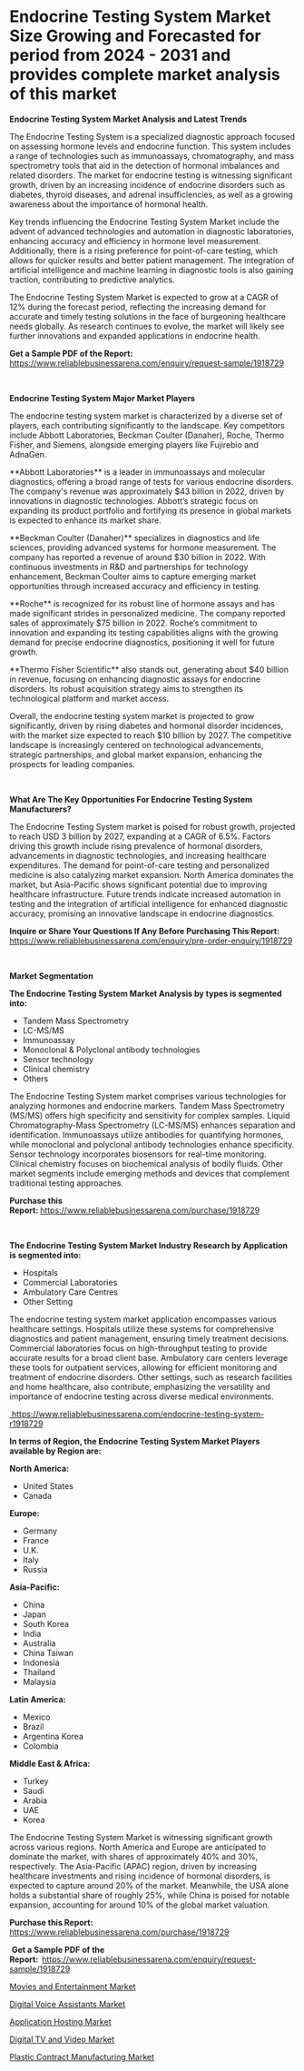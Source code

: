 <p><h1>Endocrine Testing System Market Size Growing and Forecasted for period from 2024 - 2031 and provides complete market analysis of this market</h1></p><p><strong>Endocrine Testing System Market Analysis and Latest Trends</strong></p>
<p><p>The Endocrine Testing System is a specialized diagnostic approach focused on assessing hormone levels and endocrine function. This system includes a range of technologies such as immunoassays, chromatography, and mass spectrometry tools that aid in the detection of hormonal imbalances and related disorders. The market for endocrine testing is witnessing significant growth, driven by an increasing incidence of endocrine disorders such as diabetes, thyroid diseases, and adrenal insufficiencies, as well as a growing awareness about the importance of hormonal health.</p><p>Key trends influencing the Endocrine Testing System Market include the advent of advanced technologies and automation in diagnostic laboratories, enhancing accuracy and efficiency in hormone level measurement. Additionally, there is a rising preference for point-of-care testing, which allows for quicker results and better patient management. The integration of artificial intelligence and machine learning in diagnostic tools is also gaining traction, contributing to predictive analytics.</p><p>The Endocrine Testing System Market is expected to grow at a CAGR of 12% during the forecast period, reflecting the increasing demand for accurate and timely testing solutions in the face of burgeoning healthcare needs globally. As research continues to evolve, the market will likely see further innovations and expanded applications in endocrine health.</p></p>
<p><strong>Get a Sample PDF of the Report:&nbsp;</strong> <a href="https://www.reliablebusinessarena.com/enquiry/request-sample/1918729?utm_campaign=1579&utm_medium=2&utm_source=Github&utm_content=ia&utm_term=24102024&utm_id=endocrine-testing-system">https://www.reliablebusinessarena.com/enquiry/request-sample/1918729</a></p>
<p>&nbsp;</p>
<p><strong>Endocrine Testing System Major Market Players</strong></p>
<p><p>The endocrine testing system market is characterized by a diverse set of players, each contributing significantly to the landscape. Key competitors include Abbott Laboratories, Beckman Coulter (Danaher), Roche, Thermo Fisher, and Siemens, alongside emerging players like Fujirebio and AdnaGen.</p><p>**Abbott Laboratories** is a leader in immunoassays and molecular diagnostics, offering a broad range of tests for various endocrine disorders. The company's revenue was approximately $43 billion in 2022, driven by innovations in diagnostic technologies. Abbott’s strategic focus on expanding its product portfolio and fortifying its presence in global markets is expected to enhance its market share.</p><p>**Beckman Coulter (Danaher)** specializes in diagnostics and life sciences, providing advanced systems for hormone measurement. The company has reported a revenue of around $30 billion in 2022. With continuous investments in R&D and partnerships for technology enhancement, Beckman Coulter aims to capture emerging market opportunities through increased accuracy and efficiency in testing.</p><p>**Roche** is recognized for its robust line of hormone assays and has made significant strides in personalized medicine. The company reported sales of approximately $75 billion in 2022. Roche’s commitment to innovation and expanding its testing capabilities aligns with the growing demand for precise endocrine diagnostics, positioning it well for future growth.</p><p>**Thermo Fisher Scientific** also stands out, generating about $40 billion in revenue, focusing on enhancing diagnostic assays for endocrine disorders. Its robust acquisition strategy aims to strengthen its technological platform and market access.</p><p>Overall, the endocrine testing system market is projected to grow significantly, driven by rising diabetes and hormonal disorder incidences, with the market size expected to reach $10 billion by 2027. The competitive landscape is increasingly centered on technological advancements, strategic partnerships, and global market expansion, enhancing the prospects for leading companies.</p></p>
<p>&nbsp;</p>
<p><strong>What Are The Key Opportunities For Endocrine Testing System Manufacturers?</strong></p>
<p><p>The Endocrine Testing System market is poised for robust growth, projected to reach USD 3 billion by 2027, expanding at a CAGR of 6.5%. Factors driving this growth include rising prevalence of hormonal disorders, advancements in diagnostic technologies, and increasing healthcare expenditures. The demand for point-of-care testing and personalized medicine is also catalyzing market expansion. North America dominates the market, but Asia-Pacific shows significant potential due to improving healthcare infrastructure. Future trends indicate increased automation in testing and the integration of artificial intelligence for enhanced diagnostic accuracy, promising an innovative landscape in endocrine diagnostics.</p></p>
<p><strong>Inquire or Share Your Questions If Any Before Purchasing This Report:</strong> <a href="https://www.reliablebusinessarena.com/enquiry/pre-order-enquiry/1918729?utm_campaign=1579&utm_medium=2&utm_source=Github&utm_content=ia&utm_term=24102024&utm_id=endocrine-testing-system">https://www.reliablebusinessarena.com/enquiry/pre-order-enquiry/1918729</a></p>
<p>&nbsp;</p>
<p><strong>Market Segmentation</strong></p>
<p><strong>The Endocrine Testing System Market Analysis by types is segmented into:</strong></p>
<p><ul><li>Tandem Mass Spectrometry</li><li>LC-MS/MS</li><li>Immunoassay</li><li>Monoclonal & Polyclonal antibody technologies</li><li>Sensor technology</li><li>Clinical chemistry</li><li>Others</li></ul></p>
<p><p>The Endocrine Testing System market comprises various technologies for analyzing hormones and endocrine markers. Tandem Mass Spectrometry (MS/MS) offers high specificity and sensitivity for complex samples. Liquid Chromatography-Mass Spectrometry (LC-MS/MS) enhances separation and identification. Immunoassays utilize antibodies for quantifying hormones, while monoclonal and polyclonal antibody technologies enhance specificity. Sensor technology incorporates biosensors for real-time monitoring. Clinical chemistry focuses on biochemical analysis of bodily fluids. Other market segments include emerging methods and devices that complement traditional testing approaches.</p></p>
<p><strong>Purchase this Report:&nbsp;</strong><a href="https://www.reliablebusinessarena.com/purchase/1918729?utm_campaign=1579&utm_medium=2&utm_source=Github&utm_content=ia&utm_term=24102024&utm_id=endocrine-testing-system">https://www.reliablebusinessarena.com/purchase/1918729</a></p>
<p>&nbsp;</p>
<p><strong>The Endocrine Testing System Market Industry Research by Application is segmented into:</strong></p>
<p><ul><li>Hospitals</li><li>Commercial Laboratories</li><li>Ambulatory Care Centres</li><li>Other Setting</li></ul></p>
<p><p>The endocrine testing system market application encompasses various healthcare settings. Hospitals utilize these systems for comprehensive diagnostics and patient management, ensuring timely treatment decisions. Commercial laboratories focus on high-throughput testing to provide accurate results for a broad client base. Ambulatory care centers leverage these tools for outpatient services, allowing for efficient monitoring and treatment of endocrine disorders. Other settings, such as research facilities and home healthcare, also contribute, emphasizing the versatility and importance of endocrine testing across diverse medical environments.</p></p>
<p><a href="https://www.reliablebusinessarena.com/endocrine-testing-system-r1918729?utm_campaign=1579&utm_medium=2&utm_source=Github&utm_content=ia&utm_term=24102024&utm_id=endocrine-testing-system">&nbsp;https://www.reliablebusinessarena.com/endocrine-testing-system-r1918729</a></p>
<p><strong>In terms of Region, the Endocrine Testing System Market Players available by Region are:</strong></p>
<p>
    <p> <strong> North America: </strong>
        <ul>
            <li>United States</li>
            <li>Canada</li>
        </ul>
        </p> 
    <p> <strong> Europe: </strong>
        <ul>
            <li>Germany</li>
            <li>France</li>
            <li>U.K.</li>
            <li>Italy</li>
            <li>Russia</li>
        </ul>
        </p> 
    <p> <strong> Asia-Pacific: </strong>
        <ul>
            <li>China</li>
            <li>Japan</li>
            <li>South Korea</li>
            <li>India</li>
            <li>Australia</li>
            <li>China Taiwan</li>
            <li>Indonesia</li>
            <li>Thailand</li>
            <li>Malaysia</li>
        </ul>
        </p> 
    <p> <strong> Latin America: </strong>
        <ul>
            <li>Mexico</li>
            <li>Brazil</li>
            <li>Argentina Korea</li>
            <li>Colombia</li>
        </ul>
        </p> 
    <p> <strong> Middle East & Africa: </strong>
        <ul>
            <li>Turkey</li>
            <li>Saudi</li>
            <li>Arabia</li>
            <li>UAE</li>
            <li>Korea</li>
        </ul>
    </p>
    </p>
<p><p>The Endocrine Testing System Market is witnessing significant growth across various regions. North America and Europe are anticipated to dominate the market, with shares of approximately 40% and 30%, respectively. The Asia-Pacific (APAC) region, driven by increasing healthcare investments and rising incidence of hormonal disorders, is expected to capture around 20% of the market. Meanwhile, the USA alone holds a substantial share of roughly 25%, while China is poised for notable expansion, accounting for around 10% of the global market valuation. </p></p>
<p><strong>Purchase this Report: </strong><a href="https://www.reliablebusinessarena.com/purchase/1918729?utm_campaign=1579&utm_medium=2&utm_source=Github&utm_content=ia&utm_term=24102024&utm_id=endocrine-testing-system">https://www.reliablebusinessarena.com/purchase/1918729</a></p>
<p>&nbsp;<strong>Get a Sample PDF of the Report:&nbsp;&nbsp;</strong><a href="https://www.reliablebusinessarena.com/enquiry/request-sample/1918729?utm_campaign=1579&utm_medium=2&utm_source=Github&utm_content=ia&utm_term=24102024&utm_id=endocrine-testing-system">https://www.reliablebusinessarena.com/enquiry/request-sample/1918729</a></p>
<p><strong></strong></p>
<p><p><a href="https://www.linkedin.com/pulse/movies-entertainment-market-evolution-regional-adaptations-innovation-rzegc?utm_campaign=1579&utm_medium=2&utm_source=Github&utm_content=ia&utm_term=24102024&utm_id=endocrine-testing-system">Movies and Entertainment Market</a></p><p><a href="https://www.linkedin.com/pulse/digital-voice-assistants-market-overview-global-trends-future-6mr9c?utm_campaign=1579&utm_medium=2&utm_source=Github&utm_content=ia&utm_term=24102024&utm_id=endocrine-testing-system">Digital Voice Assistants Market</a></p><p><a href="https://www.linkedin.com/pulse/application-hosting-market-segmentation-applications-types-growth-jc1wc?utm_campaign=1579&utm_medium=2&utm_source=Github&utm_content=ia&utm_term=24102024&utm_id=endocrine-testing-system">Application Hosting Market</a></p><p><a href="https://www.linkedin.com/pulse/evaluating-digital-tv-video-market-trends-growth-opportunities-cvrdc?utm_campaign=1579&utm_medium=2&utm_source=Github&utm_content=ia&utm_term=24102024&utm_id=endocrine-testing-system">Digital TV and Video Market</a></p><p><a href="https://www.linkedin.com/pulse/plastic-contract-manufacturing-market-research-report-exploring-zg8yc?utm_campaign=1579&utm_medium=2&utm_source=Github&utm_content=ia&utm_term=24102024&utm_id=endocrine-testing-system">Plastic Contract Manufacturing Market</a></p></p>